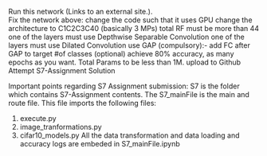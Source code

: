 

Run this network (Links to an external site.).  
Fix the network above:
    change the code such that it uses GPU
    change the architecture to C1C2C3C40 (basically 3 MPs)
    total RF must be more than 44
    one of the layers must use Depthwise Separable Convolution
    one of the layers must use Dilated Convolution
    use GAP (compulsory):- add FC after GAP to target #of classes (optional)
    achieve 80% accuracy, as many epochs as you want. Total Params to be less than 1M. 
    upload to Github
    Attempt S7-Assignment Solution
    
Important points regarding S7 Assignment submission:
S7 is the folder which contains S7-Assignment contents.
The S7_mainFile is the main and route file. This file imports the following files:
  1. execute.py
  2. image_tranformations.py
  3. cifar10_models.py
 All the data transformation and data loading and accuracy logs are embeded in S7_mainFile.ipynb 
